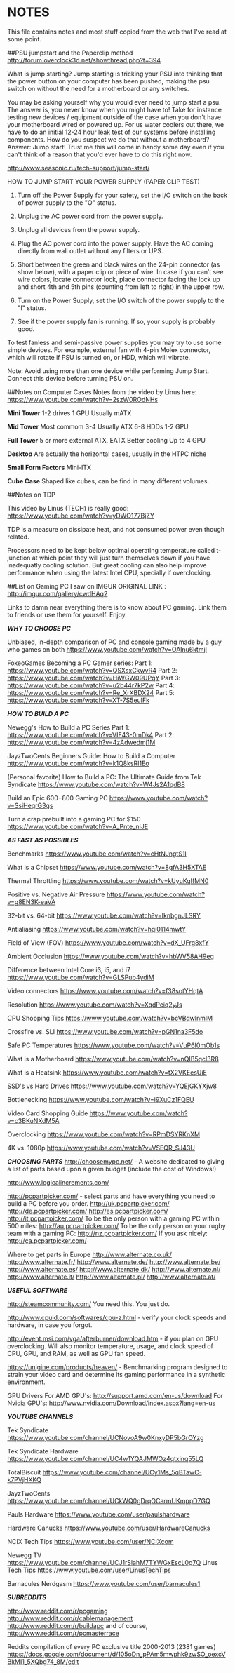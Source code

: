 NOTES
=====

This file contains notes and most stuff copied from the web that I've read at
some point.

##PSU jumpstart and the Paperclip method
http://forum.overclock3d.net/showthread.php?t=394

What is jump starting? Jump starting is tricking your PSU into thinking that the
power button on your computer has been pushed, making the psu switch on without
the need for a motherboard or any switches.

You may be asking yourself why you would ever need to jump start a psu. The
answer is, you never know when you might have to! Take for instance testing new
devices / equipment outside of the case when you don't have your motherboard
wired or powered up. For us water coolers out there, we have to do an initial
12-24 hour leak test of our systems before installing components. How do you
suspect we do that without a motherboard? Answer: Jump start! Trust me this will
come in handy some day even if you can't think of a reason that you'd ever have
to do this right now.

http://www.seasonic.ru/tech-support/jump-start/

HOW TO JUMP START YOUR POWER SUPPLY (PAPER CLIP TEST)

1. Turn off the Power Supply for your safety, set the I/O switch on the back of
power supply to the "O" status.

2. Unplug the AC power cord from the power supply.

3. Unplug all devices from the power supply.

4. Plug the AC power cord into the power supply. Have the AC coming directly
from wall outlet without any filters or UPS.

5. Short between the green and black wires on the 24-pin connector (as show
    below), with a paper clip or piece of wire. In case if you can’t see wire
    colors, locate connector lock, place connector facing the lock up and short
    4th and 5th pins (counting from left to right) in the upper row.

6. Turn on the Power Supply, set the I/O switch of the power supply to the "I"
status.

7. See if the power supply fan is running. If so, your supply is probably good.

To test fanless and semi-passive power supplies you may try to use some simple
devices. For example, external fan with 4-pin Molex connector, which will rotate
if PSU is turned on, or HDD, which will vibrate.

Note: Avoid using more than one device while performing Jump Start. Connect this
device before turning PSU on.


##Notes on Computer Cases
Notes from the video by Linus here:
https://www.youtube.com/watch?v=2szW0ROdNHs

**Mini Tower**
1-2 drives
1 GPU
Usually mATX

**Mid Tower**
Most commom
3-4
Usually ATX
6-8 HDDs
1-2 GPU

**Full Tower**
5 or more external
ATX, EATX
Better cooling
Up to 4 GPU

**Desktop**
Are actually the horizontal cases, usually in the HTPC niche

**Small Form Factors**
Mini-ITX

**Cube Case**
Shaped like cubes, can be find in many different volumes.



##Notes on TDP

This video by Linus (TECH) is really good:
https://www.youtube.com/watch?v=yDWO177BjZY

TDP is a measure on dissipate heat, and not consumed power even though
related.

Processors need to be kept below optimal operating temperature called
t-junction at which point they will just turn themselves down if you have
inadequatly cooling solution. But great cooling can also help improve
performance when using the latest Intel CPU, specially if overclocking.

##List on Gaming PC I saw on IMGUR
ORIGINAL LINK : http://imgur.com/gallery/cwdHAq2

Links to damn near everything there is to know about PC gaming. Link them to friends or use them for yourself. Enjoy.

*****WHY TO CHOOSE PC*****

Unbiased, in-depth comparison of PC and console gaming made by a guy who games on both https://www.youtube.com/watch?v=OAlnu6ktmjI

FoxeoGames Becoming a PC Gamer series:
Part 1: https://www.youtube.com/watch?v=QSXsxCkwvR4
Part 2: https://www.youtube.com/watch?v=HiWGW09UPqY
Part 3: https://www.youtube.com/watch?v=u2b44r7kP2w
Part 4: https://www.youtube.com/watch?v=Re_XrXBDX24
Part 5: https://www.youtube.com/watch?v=XT-7S5euIFk

*****HOW TO BUILD A PC*****

Newegg's How to Build a PC Series
Part 1: https://www.youtube.com/watch?v=VIF43-0mDk4
Part 2: https://www.youtube.com/watch?v=4zAdwedmj1M

JayzTwoCents Beginners Guide: How to Build a Computer
https://www.youtube.com/watch?v=k1Q8ksRI1Eo

(Personal favorite) How to Build a PC: The Ultimate Guide from Tek Syndicate
https://www.youtube.com/watch?v=W4Js2A1qdB8

Build an Epic $600-$800 Gaming PC
https://www.youtube.com/watch?v=SsiHegrG3gs

Turn a crap prebuilt into a gaming PC for $150
https://www.youtube.com/watch?v=A_Pnte_niJE

*****AS FAST AS POSSIBLES*****

Benchmarks https://www.youtube.com/watch?v=cHtNJngtS1I

What is a Chipset https://www.youtube.com/watch?v=8gfA3H5XTAE

Thermal Throttling https://www.youtube.com/watch?v=kUyuKqIfMN0

Positive vs. Negative Air Pressure https://www.youtube.com/watch?v=g8EN3K-eaVA

32-bit vs. 64-bit https://www.youtube.com/watch?v=IknbgnJLSRY

Antialiasing https://www.youtube.com/watch?v=hqi0114mwtY

Field of View (FOV) https://www.youtube.com/watch?v=dX_UFrg8xfY

Ambient Occlusion https://www.youtube.com/watch?v=hbWV58AH9eg

Difference between Intel Core i3, i5, and i7
https://www.youtube.com/watch?v=GLSPub4ydiM

Video connectors https://www.youtube.com/watch?v=f38sotYHqtA

Resolution
https://www.youtube.com/watch?v=XqdPciq2yJs

CPU Shopping Tips
https://www.youtube.com/watch?v=bcVBqwlnmlM

Crossfire vs. SLI https://www.youtube.com/watch?v=pGN1na3F5do

Safe PC Temperatures https://www.youtube.com/watch?v=VuP6I0mOb1s

What is a Motherboard https://www.youtube.com/watch?v=nQIB5qcl3R8

What is a Heatsink https://www.youtube.com/watch?v=tX2VKEesUiE

SSD's vs Hard Drives
https://www.youtube.com/watch?v=YQEjGKYXjw8

Bottlenecking https://www.youtube.com/watch?v=i9XuCz1FQEU

Video Card Shopping Guide https://www.youtube.com/watch?v=c3BKuNXdM5A

Overclocking https://www.youtube.com/watch?v=RPmDSYRKnXM

4K vs. 1080p https://www.youtube.com/watch?v=VSEQR_SJ43U

*****CHOOSING PARTS*****
http://choosemypc.net/ - A website dedicated to giving a list of parts based upon a given budget (include the cost of Windows!)

http://www.logicalincrements.com/

http://pcpartpicker.com/ - select parts and have everything you need to build a PC before you order.
http://uk.pcpartpicker.com/
http://de.pcpartpicker.com/
http://es.pcpartpicker.com/
http://it.pcpartpicker.com/
To be the only person with a gaming PC within 500 miles:
http://au.pcpartpicker.com/
To be the only person on your rugby team with a gaming PC:
http://nz.pcpartpicker.com/
If you ask nicely:
http://ca.pcpartpicker.com/

Where to get parts in Europe
http://www.alternate.co.uk/
http://www.alternate.fr/
http://www.alternate.de/
http://www.alternate.be/
http://www.alternate.es/
http://www.alternate.dk/
http://www.alternate.nl/
http://www.alternate.it/
http://www.alternate.pl/
http://www.alternate.at/

*****USEFUL SOFTWARE*****

http://steamcommunity.com/
You need this. You just do.

http://www.cpuid.com/softwares/cpu-z.html - verify your clock speeds and hardware, in case you forgot.

http://event.msi.com/vga/afterburner/download.htm - if you plan on GPU overclocking. Will also monitor temperature, usage, and clock speed of CPU, GPU, and RAM, as well as GPU fan speed.

https://unigine.com/products/heaven/ - Benchmarking program designed to strain your video card and determine its gaming performance in a synthetic environment.

GPU Drivers
For AMD GPU's: http://support.amd.com/en-us/download
For Nvidia GPU's: http://www.nvidia.com/Download/index.aspx?lang=en-us

*****YOUTUBE CHANNELS*****

Tek Syndicate https://www.youtube.com/channel/UCNovoA9w0KnxyDP5bGrOYzg

Tek Syndicate Hardware https://www.youtube.com/channel/UC4w1YQAJMWOz4qtxinq55LQ

TotalBiscuit https://www.youtube.com/channel/UCy1Ms_5qBTawC-k7PVjHXKQ

JayzTwoCents https://www.youtube.com/channel/UCkWQ0gDrqOCarmUKmppD7GQ

Pauls Hardware https://www.youtube.com/user/paulshardware

Hardware Canucks https://www.youtube.com/user/HardwareCanucks

NCIX Tech Tips https://www.youtube.com/user/NCIXcom

Newegg TV https://www.youtube.com/channel/UCJ1rSlahM7TYWGxEscL0g7Q
Linus Tech Tips
https://www.youtube.com/user/LinusTechTips

Barnacules Nerdgasm https://www.youtube.com/user/barnacules1

*****SUBREDDITS*****

http://www.reddit.com/r/pcgaming
http://www.reddit.com/r/cablemanagement
http://www.reddit.com/r/buildapc
and of course, http://www.reddit.com/r/pcmasterrace

Reddits compilation of every PC exclusive title 2000-2013 (2381 games) https://docs.google.com/document/d/105oDn_pPAm5mwphk9zwSO_oexcVBkMI1_5XQbg74_8M/edit
